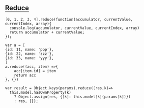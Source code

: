 ## [Reduce](https://juejin.im/post/58f44082da2f60005d3a3710?utm_source=gold-miner&utm_medium=readme&utm_campaign=github)
```
[0, 1, 2, 3, 4].reduce(function(accumulator, currentValue, currentIndex, array){
  console.log(accumulator, currentValue, currentIndex, array)
  return accumulator + currentValue;
});
```

```
var a = [
{id: 11, name: 'ppp'},
{id: 22, name: 'zzz'},
{id: 33, name: 'yyy'},
]
a.reduce((acc, item) =>{
    acc[item.id] = item
    return acc
}, {})
```

```
var result = Object.keys(params).reduce((res,k)=>
  this.model.hasOwnProperty(k)
    ? Object.assign(res, {[k]: this.model[k](params[k])})
    : res, {});
```